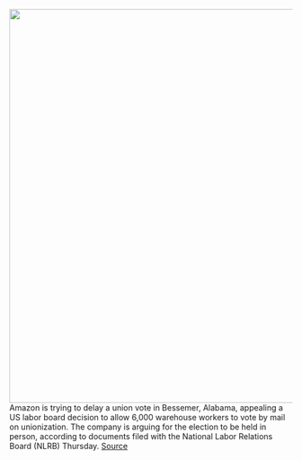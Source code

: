 <img src='https://cdn.vox-cdn.com/thumbor/JVPXWeuoqdiMwMZoQWBf5FE8UME=/0x0:2040x1360/1200x800/filters:focal(857x517:1183x843)/cdn.vox-cdn.com/uploads/chorus_image/image/68706681/acastro_181114_1777_amazon_hq2_0004.0.jpg' width='700px' /><br/>
Amazon is trying to delay a union vote in Bessemer, Alabama, appealing a US labor board decision to allow 6,000 warehouse workers to vote by mail on unionization. The company is arguing for the election to be held in person, according to documents filed with the National Labor Relations Board (NLRB) Thursday.
<a href='https://www.theverge.com/2021/1/22/22244413/amazon-union-vote-decision-appeal-alabama-us-labor-board'> Source <a/>